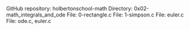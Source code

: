 

GitHub repository: holbertonschool-math
Directory: 0x02-math_integrals_and_ode
File: 0-rectangle.c
File: 1-simpson.c
File: euler.c
File: ode.c, euler.c

